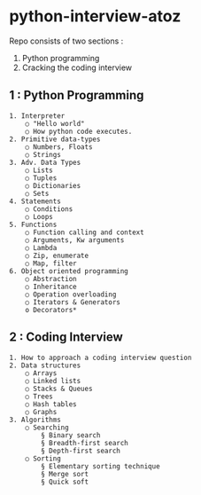 # python-interview-atoz
Repo consists of two sections : 
1. Python programming 
2. Cracking the coding interview

1 : Python Programming 
--------------------------------------------------------------
	1. Interpreter 
		○ "Hello world" 
		○ How python code executes.  
	2. Primitive data-types
		○ Numbers, Floats 
		○ Strings 
	3. Adv. Data Types 
		○ Lists 
		○ Tuples 
		○ Dictionaries 
		○ Sets
	4. Statements 
		○ Conditions 
		○ Loops 
	5. Functions  
		○ Function calling and context 
		○ Arguments, Kw arguments 
		○ Lambda
		○ Zip, enumerate
		○ Map, filter 
	6. Object oriented programming 
		○ Abstraction 
		○ Inheritance
		○ Operation overloading 
		○ Iterators & Generators 
	  	o Decorators* 


2 : Coding Interview 
-----------------------------------------------------------------------

	1. How to approach a coding interview question 
	2. Data structures 
		○ Arrays 
		○ Linked lists 
		○ Stacks & Queues 
	 	○ Trees 
		○ Hash tables 
		○ Graphs 
	3. Algorithms 
		○ Searching 
	    	§ Binary search 
			§ Breadth-first search 
			§ Depth-first search 
		○ Sorting 
			§ Elementary sorting technique 
			§ Merge sort 
			§ Quick soft  

